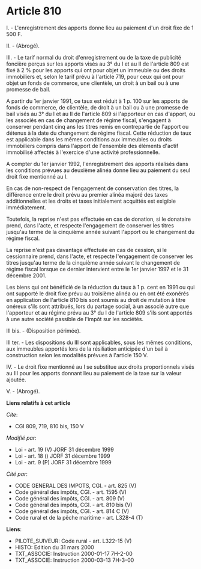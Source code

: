 # Article 810

I. - L'enregistrement des apports donne lieu au paiement d'un droit fixe de 1 500 F.

II. - (Abrogé).

III. - Le tarif normal du droit d'enregistrement ou de la taxe de publicité foncière perçus sur les apports visés au 3° du I
et au II de l'article 809 est fixé à 2 % pour les apports qui ont pour objet un immeuble ou des droits immobiliers et, selon
le tarif prévu à l'article 719, pour ceux qui ont pour objet un fonds de commerce, une clientèle, un droit à un bail ou à une
promesse de bail.

A partir du 1er janvier 1991, ce taux est réduit à 1 p. 100 sur les apports de fonds de commerce, de clientèle, de droit à un
bail ou à une promesse de bail visés au 3° du I et au II de l'article 809 si l'apporteur en cas d'apport, ou les associés en
cas de changement de régime fiscal, s'engagent à conserver pendant cinq ans les titres remis en contrepartie de l'apport ou
détenus à la date du changement de régime fiscal. Cette réduction de taux est applicable dans les mêmes conditions aux
immeubles ou droits immobiliers compris dans l'apport de l'ensemble des éléments d'actif immobilisé affectés à l'exercice
d'une activité professionnelle.

A compter du 1er janvier 1992, l'enregistrement des apports réalisés dans les conditions prévues au deuxième alinéa donne
lieu au paiement du seul droit fixe mentionné au I.

En cas de non-respect de l'engagement de conservation des titres, la différence entre le droit prévu au premier alinéa majoré
des taxes additionnelles et les droits et taxes initialement acquittés est exigible immédiatement.

Toutefois, la reprise n'est pas effectuée en cas de donation, si le donataire prend, dans l'acte, et respecte l'engagement de
conserver les titres jusqu'au terme de la cinquième année suivant l'apport ou le changement du régime fiscal.

La reprise n'est pas davantage effectuée en cas de cession, si le cessionnaire prend, dans l'acte, et respecte l'engagement
de conserver les titres jusqu'au terme de la cinquième année suivant le changement de régime fiscal lorsque ce dernier
intervient entre le 1er janvier 1997 et le 31 décembre 2001.

Les biens qui ont bénéficié de la réduction du taux à 1 p. cent en 1991 ou qui ont supporté le droit fixe prévu au troisième
alinéa ou en ont été exonérés en application de l'article 810 bis sont soumis au droit de mutation à titre onéreux s'ils sont
attribués, lors du partage social, à un associé autre que l'apporteur et au régime prévu au 3° du I de l'article 809 s'ils
sont apportés à une autre société passible de l'impôt sur les sociétés.

III bis. - (Disposition périmée).

III ter. - Les dispositions du III sont applicables, sous les mêmes conditions, aux immeubles apportés lors de la résiliation
anticipée d'un bail à construction selon les modalités prévues à l'article 150 V.

IV. - Le droit fixe mentionné au I se substitue aux droits proportionnels visés au III pour les apports donnant lieu au
paiement de la taxe sur la valeur ajoutée.

V. - (Abrogé).

**Liens relatifs à cet article**

_Cite_:

  - CGI 809, 719, 810 bis, 150 V

_Modifié par_:

  - Loi - art. 19 (V) JORF 31 décembre 1999
  - Loi - art. 18 () JORF 31 décembre 1999
  - Loi - art. 9 (P) JORF 31 décembre 1999

_Cité par_:

  - CODE GENERAL DES IMPOTS, CGI. - art. 825 (V)
  - Code général des impôts, CGI. - art. 1595 (V)
  - Code général des impôts, CGI. - art. 809 (V)
  - Code général des impôts, CGI. - art. 810 bis (V)
  - Code général des impôts, CGI. - art. 814 C (V)
  - Code rural et de la pêche maritime - art. L328-4 (T)

**Liens**:

  - PILOTE_SUIVEUR: Code rural - art. L322-15 (V)
  - HISTO: Edition du 31 mars 2000
  - TXT_ASSOCIE: Instruction 2000-01-17 7H-2-00
  - TXT_ASSOCIE: Instruction 2000-03-13 7H-3-00
